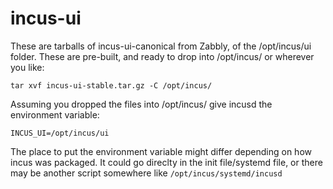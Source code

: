 # incus-ui
These are tarballs of incus-ui-canonical from Zabbly, of the /opt/incus/ui folder.
These are pre-built, and ready to drop into /opt/incus/ or wherever you like:

```
tar xvf incus-ui-stable.tar.gz -C /opt/incus/
```

Assuming you dropped the files into /opt/incus/ give incusd the environment variable: 
```
INCUS_UI=/opt/incus/ui
```

The place to put the environment variable might differ depending on how incus was packaged. It could go direclty in the init file/systemd file, or there may be another script somewhere like `/opt/incus/systemd/incusd`

